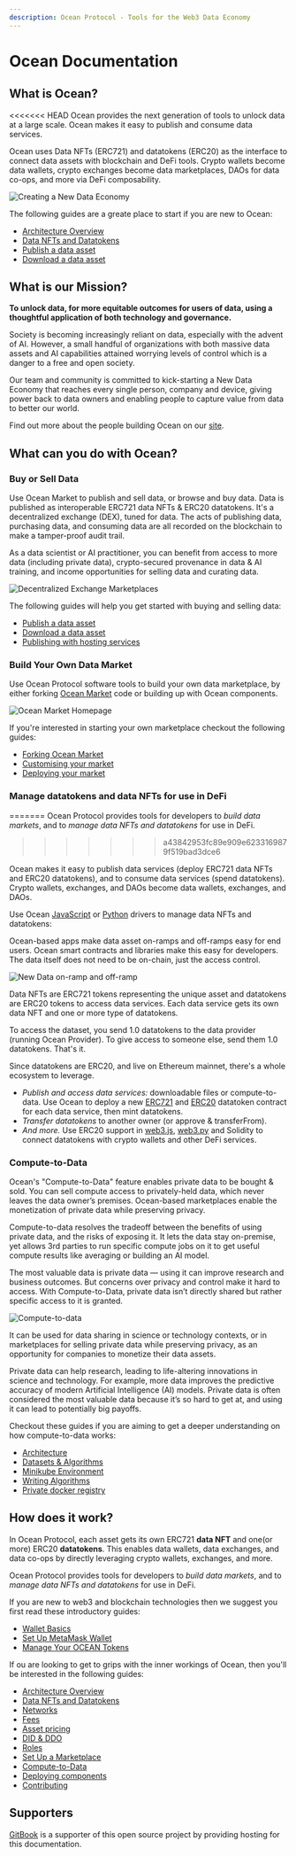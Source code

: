 ```yaml
---
description: Ocean Protocol - Tools for the Web3 Data Economy
---
```


# Ocean Documentation

## What is Ocean?

<<<<<<< HEAD
Ocean provides the next generation of tools to unlock data at a large scale. Ocean makes it easy to publish and consume data services. 

Ocean uses Data NFTs (ERC721) and datatokens (ERC20) as the interface to connect data assets with blockchain and DeFi tools. Crypto wallets become data wallets, crypto exchanges become data marketplaces, DAOs for data co-ops, and more via DeFi composability.

![Creating a New Data Economy](./.gitbook/assets/feature-datascience@2x.webp)

The following guides are a greate place to start if you are new to Ocean:

* [Architecture Overview](core-concepts/architecture.md)
* [Data NFTs and Datatokens](core-concepts/datanft-and-datatoken.md)
* [Publish a data asset](using-ocean-market/marketplace-publish-data-asset.md)
* [Download a data asset](using-ocean-market/marketplace-download-data-asset.md)

## What is our Mission?

**To unlock data, for more equitable outcomes for users of data, using a thoughtful application of both technology and governance.**

Society is becoming increasingly reliant on data, especially with the advent of AI. However, a small handful of organizations with both massive data assets and AI capabilities attained worrying levels of control which is a danger to a free and open society.

Our team and community is committed to kick-starting a New Data Economy that reaches every single person, company and device, giving power back to data owners and enabling people to capture value from data to better our world.

Find out more about the people building Ocean on our [site](https://oceanprotocol.com/about).

## What can you do with Ocean?

### Buy or Sell Data

Use Ocean Market to publish and sell data, or browse and buy data. Data is published as interoperable ERC721 data NFTs & ERC20 datatokens. It's a decentralized exchange (DEX), tuned for data. The acts of publishing data, purchasing data, and consuming data are all recorded on the blockchain to make a tamper-proof audit trail.

As a data scientist or AI practitioner, you can benefit from access to more data (including private data), crypto-secured provenance in data & AI training, and income opportunities for selling data and curating data.

![Decentralized Exchange Marketplaces](./.gitbook/assets/feature-marketplaces@2x.webp)

The following guides will help you get started with buying and selling data:

* [Publish a data asset](using-ocean-market/marketplace-publish-data-asset.md)
* [Download a data asset](using-ocean-market/marketplace-download-data-asset.md)
* [Publishing with hosting services](building-with-ocean/asset-hosting.md)

### Build Your Own Data Market

Use Ocean Protocol software tools to build your own data marketplace, by either forking [Ocean Market](https://v4.market.oceanprotocol.com/) code or building up with Ocean components.

![Ocean Market Homepage](./.gitbook/assets/ocean-market-homepage.png)

If you're interested in starting your own marketplace checkout the following guides:

* [Forking Ocean Market](building-with-ocean/build-a-marketplace/forking-ocean-market.md)
* [Customising your market](building-with-ocean/build-a-marketplace/customising-your-market.md)
* [Deploying your market](building-with-ocean/build-a-marketplace/deploying-market.md)

### Manage datatokens and data NFTs for use in DeFi
=======
Ocean Protocol provides tools for developers to _build data markets_, and to _manage data NFTs and datatokens_ for use in DeFi.
>>>>>>> a43842953fc89e909e6233169879f519bad3dce6

Ocean makes it easy to publish data services (deploy ERC721 data NFTs and ERC20 datatokens), and to consume data services (spend datatokens). Crypto wallets, exchanges, and DAOs become data wallets, exchanges, and DAOs.

Use Ocean [JavaScript](https://github.com/oceanprotocol/ocean.js) or [Python](https://github.com/oceanprotocol/ocean.py) drivers to manage data NFTs and datatokens:

Ocean-based apps make data asset on-ramps and off-ramps easy for end users. Ocean smart contracts and libraries make this easy for developers. The data itself does not need to be on-chain, just the access control.

![New Data on-ramp and off-ramp](./.gitbook/assets/new-ramp-on-crypto-ramp-off.webp)

Data NFTs are ERC721 tokens representing the unique asset and datatokens are ERC20 tokens to access data services. Each data service gets its own data NFT and one or more type of datatokens.

To access the dataset, you send 1.0 datatokens to the data provider (running Ocean Provider). To give access to someone else, send them 1.0 datatokens. That's it.

Since datatokens are ERC20, and live on Ethereum mainnet, there's a whole ecosystem to leverage.

* _Publish and access data services:_ downloadable files or compute-to-data. Use Ocean to deploy a new [ERC721](https://github.com/ethereum/EIPs/blob/master/EIPS/eip-721.md) and [ERC20](https://github.com/ethereum/EIPs/blob/7f4f0377730f5fc266824084188cc17cf246932e/EIPS/eip-20.md) datatoken contract for each data service, then mint datatokens.
* _Transfer datatokens_ to another owner (or approve & transferFrom).
* _And more._ Use ERC20 support in [web3.js](https://web3js.readthedocs.io/), [web3.py](https://web3py.readthedocs.io/en/stable/examples.html#working-with-an-erc20-token-contract) and Solidity to connect datatokens with crypto wallets and other DeFi services.


### Compute-to-Data

Ocean's "Compute-to-Data" feature enables private data to be bought & sold. You can sell compute access to privately-held data, which never leaves the data owner’s premises. Ocean-based marketplaces enable the monetization of private data while preserving privacy.

Compute-to-data resolves the tradeoff between the benefits of using private data, and the risks of exposing it. It lets the data stay on-premise, yet allows 3rd parties to run specific compute jobs on it to get useful compute results like averaging or building an AI model.

The most valuable data is private data — using it can improve research and business outcomes. But concerns over privacy and control make it hard to access. With Compute-to-Data, private data isn’t directly shared but rather specific access to it is granted.

![Compute-to-data](./.gitbook/assets/feature-compute@2x.webp)

It can be used for data sharing in science or technology contexts, or in marketplaces for selling private data while preserving privacy, as an opportunity for companies to monetize their data assets.

Private data can help research, leading to life-altering innovations in science and technology. For example, more data improves the predictive accuracy of modern Artificial Intelligence (AI) models. Private data is often considered the most valuable data because it’s so hard to get at, and using it can lead to potentially big payoffs.

Checkout these guides if you are aiming to get a deeper understanding on how compute-to-data works:

* [Architecture](building-with-ocean/compute-to-data/compute-to-data-architecture.md)
* [Datasets & Algorithms](building-with-ocean/compute-to-data/compute-to-data-datasets-algorithms.md)
* [Minikube Environment](building-with-ocean/compute-to-data/compute-to-data-minikube.md)
* [Writing Algorithms](building-with-ocean/compute-to-data/compute-to-data-algorithms.md)
* [Private docker registry](building-with-ocean/compute-to-data/compute-to-data-docker-registry.md)
## How does it work?

In Ocean Protocol, each asset gets its own ERC721 **data NFT** and one(or more) ERC20 **datatokens**. This enables data wallets, data exchanges, and data co-ops by directly leveraging crypto wallets, exchanges, and more.

Ocean Protocol provides tools for developers to _build data markets_, and to _manage data NFTs and datatokens_ for use in DeFi.

If you are new to web3 and blockchain technologies then we suggest you first read these introductory guides:

* [Wallet Basics](building-with-ocean/wallets.md)
* [Set Up MetaMask Wallet](orientation/metamask-setup.md)
* [Manage Your OCEAN Tokens](building-with-ocean/wallets-and-ocean-tokens.md)

If ou are looking to get to grips with the inner workings of Ocean, then you'll be interested in the following guides:

* [Architecture Overview](./core-concepts/architecture.md)
* [Data NFTs and Datatokens](./core-concepts/datanft-and-datatoken.md)
* [Networks](./core-concepts/networks.md)
* [Fees](./core-concepts/fees.md)
* [Asset pricing](./core-concepts/asset-pricing.md)
* [DID & DDO](./core-concepts/did-ddo.md)
* [Roles](./core-concepts/roles.md)
* [Set Up a Marketplace](./building-with-ocean/marketplace.md)
* [Compute-to-Data](./building-with-ocean/compute-to-data/README.md)
* [Deploying components](building-with-ocean/deploying-components/README.md)
* [Contributing](core-concepts/contributing.md)

## Supporters

[GitBook](https://www.gitbook.com/) is a supporter of this open source project by providing hosting for this documentation.
